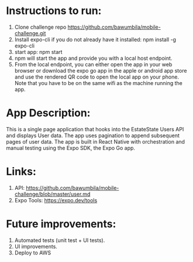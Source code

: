 # Instructions to run: 
1. Clone challenge repo https://github.com/bawumbila/mobile-challenge.git
2. Install expo-cli if you do not already have it installed:
    npm install -g expo-cli
3. start app: 
    npm start
4. npm will start the app and provide you with a local host endpoint. 
5. From the local endpoint, you can either open the app in your web browser or download the expo go app in the apple or android app store and use the rendered QR code to open the local app on your phone. Note that you have to be on the same wifi as the machine running the app. 

# App Description:

This is a single page application that hooks into the EstateState Users API and displays User data. The app uses pagination to append subsequent pages of user data. The app is built in React Native with orchestration and manual testing using the Expo SDK, the Expo Go app. 

# Links: 
1. API: https://github.com/bawumbila/mobile-challenge/blob/master/user.md
2. Expo Tools: https://expo.dev/tools

# Future improvements:
1. Automated tests (unit test + UI tests).
2. UI improvements. 
3. Deploy to AWS
